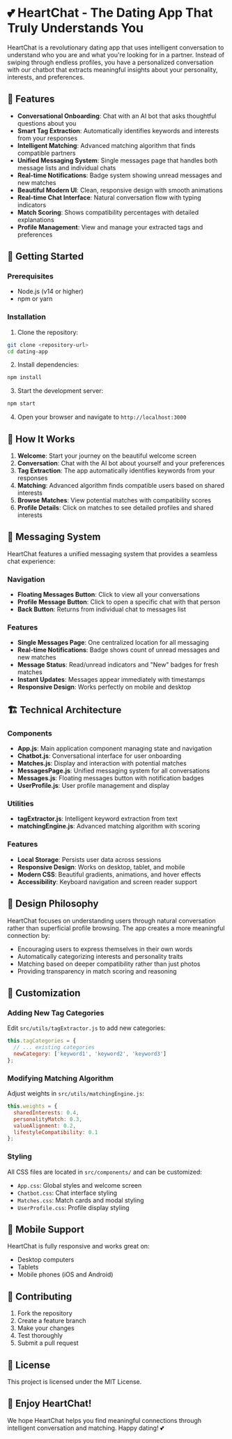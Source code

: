 # 💕 HeartChat - The Dating App That Truly Understands You

HeartChat is a revolutionary dating app that uses intelligent conversation to understand who you are and what you're looking for in a partner. Instead of swiping through endless profiles, you have a personalized conversation with our chatbot that extracts meaningful insights about your personality, interests, and preferences.

## 🌟 Features

- **Conversational Onboarding**: Chat with an AI bot that asks thoughtful questions about you
- **Smart Tag Extraction**: Automatically identifies keywords and interests from your responses
- **Intelligent Matching**: Advanced matching algorithm that finds compatible partners
- **Unified Messaging System**: Single messages page that handles both message lists and individual chats
- **Real-time Notifications**: Badge system showing unread messages and new matches
- **Beautiful Modern UI**: Clean, responsive design with smooth animations
- **Real-time Chat Interface**: Natural conversation flow with typing indicators
- **Match Scoring**: Shows compatibility percentages with detailed explanations
- **Profile Management**: View and manage your extracted tags and preferences

## 🚀 Getting Started

### Prerequisites
- Node.js (v14 or higher)
- npm or yarn

### Installation

1. Clone the repository:
```bash
git clone <repository-url>
cd dating-app
```

2. Install dependencies:
```bash
npm install
```

3. Start the development server:
```bash
npm start
```

4. Open your browser and navigate to `http://localhost:3000`

## 🎯 How It Works

1. **Welcome**: Start your journey on the beautiful welcome screen
2. **Conversation**: Chat with the AI bot about yourself and your preferences
3. **Tag Extraction**: The app automatically identifies keywords from your responses
4. **Matching**: Advanced algorithm finds compatible users based on shared interests
5. **Browse Matches**: View potential matches with compatibility scores
6. **Profile Details**: Click on matches to see detailed profiles and shared interests

## 💬 Messaging System

HeartChat features a unified messaging system that provides a seamless chat experience:

### Navigation
- **Floating Messages Button**: Click to view all your conversations
- **Profile Message Button**: Click to open a specific chat with that person
- **Back Button**: Returns from individual chat to messages list

### Features
- **Single Messages Page**: One centralized location for all messaging
- **Real-time Notifications**: Badge shows count of unread messages and new matches
- **Message Status**: Read/unread indicators and "New" badges for fresh matches
- **Instant Updates**: Messages appear immediately with timestamps
- **Responsive Design**: Works perfectly on mobile and desktop

## 🏗️ Technical Architecture

### Components
- **App.js**: Main application component managing state and navigation
- **Chatbot.js**: Conversational interface for user onboarding
- **Matches.js**: Display and interaction with potential matches
- **MessagesPage.js**: Unified messaging system for all conversations
- **Messages.js**: Floating messages button with notification badges
- **UserProfile.js**: User profile management and display

### Utilities
- **tagExtractor.js**: Intelligent keyword extraction from text
- **matchingEngine.js**: Advanced matching algorithm with scoring

### Features
- **Local Storage**: Persists user data across sessions
- **Responsive Design**: Works on desktop, tablet, and mobile
- **Modern CSS**: Beautiful gradients, animations, and hover effects
- **Accessibility**: Keyboard navigation and screen reader support

## 🎨 Design Philosophy

HeartChat focuses on understanding users through natural conversation rather than superficial profile browsing. The app creates a more meaningful connection by:

- Encouraging users to express themselves in their own words
- Automatically categorizing interests and personality traits
- Matching based on deeper compatibility rather than just photos
- Providing transparency in match scoring and reasoning

## 🔧 Customization

### Adding New Tag Categories
Edit `src/utils/tagExtractor.js` to add new categories:

```javascript
this.tagCategories = {
  // ... existing categories
  newCategory: ['keyword1', 'keyword2', 'keyword3']
};
```

### Modifying Matching Algorithm
Adjust weights in `src/utils/matchingEngine.js`:

```javascript
this.weights = {
  sharedInterests: 0.4,
  personalityMatch: 0.3,
  valueAlignment: 0.2,
  lifestyleCompatibility: 0.1
};
```

### Styling
All CSS files are located in `src/components/` and can be customized:
- `App.css`: Global styles and welcome screen
- `Chatbot.css`: Chat interface styling
- `Matches.css`: Match cards and modal styling
- `UserProfile.css`: Profile display styling

## 📱 Mobile Support

HeartChat is fully responsive and works great on:
- Desktop computers
- Tablets
- Mobile phones (iOS and Android)

## 🤝 Contributing

1. Fork the repository
2. Create a feature branch
3. Make your changes
4. Test thoroughly
5. Submit a pull request

## 📄 License

This project is licensed under the MIT License.

## 🎉 Enjoy HeartChat!

We hope HeartChat helps you find meaningful connections through intelligent conversation and matching. Happy dating! 💕
